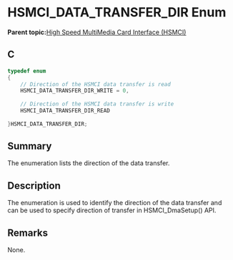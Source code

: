 # HSMCI\_DATA\_TRANSFER\_DIR Enum

**Parent topic:**[High Speed MultiMedia Card Interface \(HSMCI\)](GUID-E5CEFDBB-10FA-4C89-AAAF-A8ED4107A071.md)

## C

```c
typedef enum
{
    // Direction of the HSMCI data transfer is read
    HSMCI_DATA_TRANSFER_DIR_WRITE = 0,
	
    // Direction of the HSMCI data transfer is write
    HSMCI_DATA_TRANSFER_DIR_READ
    
}HSMCI_DATA_TRANSFER_DIR;

```

## Summary

The enumeration lists the direction of the data transfer.

## Description

The enumeration is used to identify the direction of the data transfer and can be used to specify direction of transfer in HSMCI\_DmaSetup\(\) API.

## Remarks

None.


